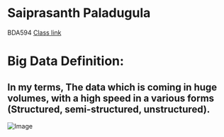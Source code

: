 # Saiprasanth Paladugula
BDA594 [Class link](https://sdsu.instructure.com/courses/113151)
# Big Data Definition:
## In my terms, The data which is coming in huge volumes, with a high speed in a various forms (Structured, semi-structured, unstructured).
![Image](https://myoctocat.com/assets/images/base-octocat.svg)
